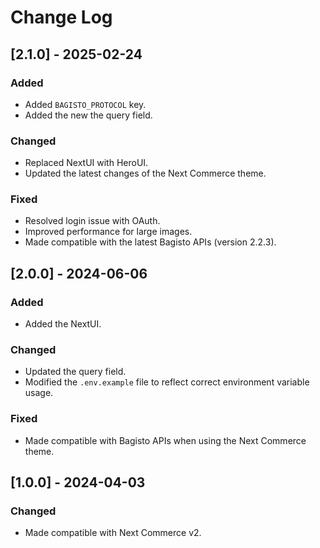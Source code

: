 # Change Log

## [2.1.0] - 2025-02-24

### Added

- Added `BAGISTO_PROTOCOL` key.
- Added the new the query field.

### Changed

- Replaced NextUI with HeroUI.
- Updated the latest changes of the Next Commerce theme.

### Fixed

- Resolved login issue with OAuth.
- Improved performance for large images.
- Made compatible with the latest Bagisto APIs (version 2.2.3).

## [2.0.0] - 2024-06-06

### Added

- Added the NextUI.

### Changed

- Updated the query field.
- Modified the `.env.example` file to reflect correct environment variable usage.

### Fixed

- Made compatible with Bagisto APIs when using the Next Commerce theme.

## [1.0.0] - 2024-04-03

### Changed

- Made compatible with Next Commerce v2.
